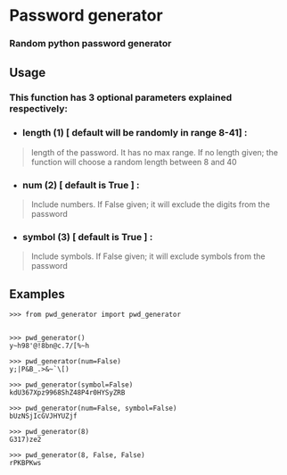 # Password generator
### Random python password generator
## Usage
### This function has 3 optional parameters explained respectively:

- ### length (1) [ default will be randomly in range 8-41] :

> length of the password. It has no max range. If no length given; the function will choose a random length between 8 and 40

- ### num (2) [ default is True ] :

> Include numbers. If False given; it will exclude the digits from the password

- ### symbol (3) [ default is True ] :

> Include symbols. If False given; it will exclude symbols from the password

## Examples
    >>> from pwd_generator import pwd_generator
    
    
    >>> pwd_generator()
    y~h98'@!8bn@c.7/[%~h
    
    >>> pwd_generator(num=False)
    y;|P&B_.>&~`\[)
    
    >>> pwd_generator(symbol=False)
    kdU367Xpz9968ShZ48P4r0HYSyZRB
    
    >>> pwd_generator(num=False, symbol=False)
    bUzNSjIcGVJHYUZjf
    
    >>> pwd_generator(8)
    G317)ze2
    
    >>> pwd_generator(8, False, False)
    rPKBPKws
